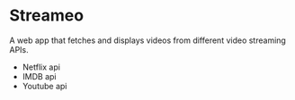 # Streameo
A web app that fetches and displays videos from different video streaming APIs.

- Netflix api
- IMDB api
- Youtube api
